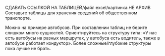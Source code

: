 СДАВАТЬ ССЫЛКОЙ НА ТАБЛИЦЕЙ/файл excel/картинка.НЕ АРХИВ
Составьте таблицы для хранения сведений об общественном транспорте.

Можно на примере автобусов.
При составлении таблиц не берите слишком много сущностей. Ориентируйтесь на структуру типа: «У нас есть автобусы на разных маршрутах, у автобуса есть водитель, также в автобусе работает кондуктор». Более сложные/глубокие структуры пока лучше не брать.
